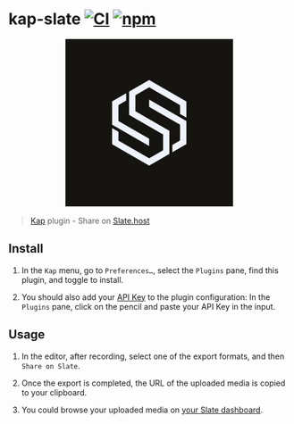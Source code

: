 # kap-slate [![CI](https://github.com/lucaperret/kap-slate/actions/workflows/main.yml/badge.svg)](https://github.com/lucaperret/kap-slate/actions/workflows/main.yml) [![npm](https://img.shields.io/npm/dt/kap-slate.svg)](https://www.npmjs.com/package/kap-slate)

<p align="center">
  <img width="300" src="slate.jpg">
</p>

> [Kap](https://github.com/wulkano/kap) plugin - Share on [Slate.host](https://slate.host)

## Install

1) In the `Kap` menu, go to `Preferences…`, select the `Plugins` pane, find this plugin, and toggle to install.

2) You should also add your [API Key](https://slate.host/_/api) to the plugin configuration: In the `Plugins` pane, click on the pencil and paste your API Key in the input.

## Usage

1) In the editor, after recording, select one of the export formats, and then `Share on Slate`.

2) Once the export is completed, the URL of the uploaded media is copied to your clipboard.

3) You could browse your uploaded media on [your Slate dashboard](https://slate.host/_/data).
